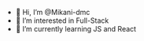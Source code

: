 - 👋 Hi, I’m @Mikani-dmc
- 👀 I’m interested in Full-Stack
- 🌱 I’m currently learning JS and React

<!---
Mikani-dmc/Mikani-dmc is a ✨ special ✨ repository because its `README.md` (this file) appears on your GitHub profile.
You can click the Preview link to take a look at your changes.
--->
